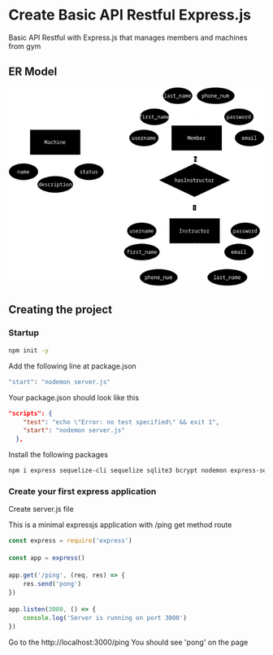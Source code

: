 # Create Basic API Restful Express.js
Basic API Restful with Express.js that manages members and machines from gym

## ER Model
![img](./api%20gym%20stuff.png)

## Creating the project

### Startup
```bash
npm init -y
```

Add the following line at package.json

```bash
"start": "nodemon server.js"
```

Your package.json should look like this
```json
"scripts": {
    "test": "echo \"Error: no test specified\" && exit 1",
    "start": "nodemon server.js"
  },
```

Install the following packages
```bash
npm i express sequelize-cli sequelize sqlite3 bcrypt nodemon express-session
```

### Create your first express application
Create server.js file

This is a minimal expressjs application with /ping get method route

```js
const express = require('express')

const app = express()

app.get('/ping', (req, res) => {
    res.send('pong')
})

app.listen(3000, () => {
    console.log('Server is running on port 3000')
})
```

Go to the http://localhost:3000/ping
You should see 'pong' on the page